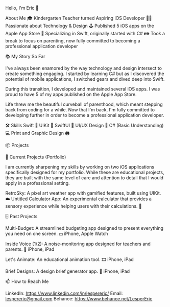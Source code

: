 Hello, I'm Eric 👋

About Me
🎓 Kindergarten Teacher turned Aspiring iOS Developer
👨‍💻 Passionate about Technology & Design
🕹 Published 5 iOS apps on the Apple App Store
🎨 Specializing in Swift, originally started with C#
👪 Took a break to focus on parenting, now fully committed to becoming a professional application developer

📚 My Story So Far

I've always been enamored by the way technology and design intersect to create something engaging. I started by learning C# but as I discovered the potential of mobile applications, I switched gears and dived deep into Swift.

During this transition, I developed and maintained several iOS apps. I was proud to have 5 of my apps published on the Apple App Store.

Life threw me the beautiful curveball of parenthood, which meant stepping back from coding for a while. Now that I'm back, I'm fully committed to developing further in order to become a professional application developer.

🛠 Skills
Swift 🍏
UIKit 📱
SwiftUI 🌈
UI/UX Design 🎨
C# (Basic Understanding) 💻
Print and Graphic Design 🖨️

📦 Projects

🌱 Current Projects (Portfolio)

I am currently sharpening my skills by working on two iOS applications specifically designed for my portfolio. While these are educational projects, they are built with the same level of care and attention to detail that I would apply in a professional setting.

RetroSky: A pixel art weather app with gamified features, built using UIKit. ☁️
Untitled Calculator App: An experimental calculator that provides a sensory experience while helping users with their calculations. 🧮

🗄️ Past Projects

Multi-Budget: A streamlined budgeting app designed to present everything you need on one screen. 💵
iPhone, Apple Watch

Inside Voice (1/2): A noise-monitoring app designed for teachers and parents. 📣
iPhone, iPad

Let's Animate: An educational animation tool. 🎞
iPhone, iPad

Brief Designs: A design brief generator app. 📝
iPhone, iPad

📫 How to Reach Me

LinkedIn: https://www.linkedin.com/in/lespereric/
Email: lespereric@gmail.com
Behance: https://www.behance.net/LesperEric

